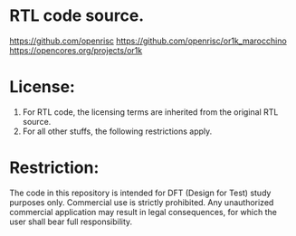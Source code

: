 # RTL code source.

https://github.com/openrisc
https://github.com/openrisc/or1k_marocchino
https://opencores.org/projects/or1k

# License:

1. For RTL code, the licensing terms are inherited from the original RTL source.
2. For all other stuffs, the following restrictions apply.

# Restriction:

The code in this repository is intended for DFT (Design for Test) study purposes
only. Commercial use is strictly prohibited. Any unauthorized commercial
application may result in legal consequences, for which the user shall bear full
responsibility.
